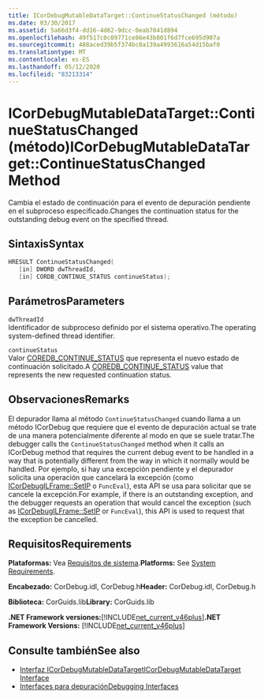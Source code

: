 ```yaml
---
title: ICorDebugMutableDataTarget::ContinueStatusChanged (método)
ms.date: 03/30/2017
ms.assetid: 5a66d3f4-dd16-4d62-9dcc-0eab7041d894
ms.openlocfilehash: 49f517c0c09771ce86e43b801f6d7fce695d907a
ms.sourcegitcommit: 488aced39b5f374bc0a139a4993616a54d15baf0
ms.translationtype: MT
ms.contentlocale: es-ES
ms.lasthandoff: 05/12/2020
ms.locfileid: "83213314"
---
```

# <a name="icordebugmutabledatatargetcontinuestatuschanged-method"></a><span data-ttu-id="3b677-102">ICorDebugMutableDataTarget::ContinueStatusChanged (método)</span><span class="sxs-lookup"><span data-stu-id="3b677-102">ICorDebugMutableDataTarget::ContinueStatusChanged Method</span></span>
<span data-ttu-id="3b677-103">Cambia el estado de continuación para el evento de depuración pendiente en el subproceso especificado.</span><span class="sxs-lookup"><span data-stu-id="3b677-103">Changes the continuation status for the outstanding debug event on the specified thread.</span></span>  
  
## <a name="syntax"></a><span data-ttu-id="3b677-104">Sintaxis</span><span class="sxs-lookup"><span data-stu-id="3b677-104">Syntax</span></span>  
  
```cpp  
HRESULT ContinueStatusChanged(  
   [in] DWORD dwThreadId,  
   [in] CORDB_CONTINUE_STATUS continueStatus);  
```  
  
## <a name="parameters"></a><span data-ttu-id="3b677-105">Parámetros</span><span class="sxs-lookup"><span data-stu-id="3b677-105">Parameters</span></span>  
 `dwThreadId`  
 <span data-ttu-id="3b677-106">Identificador de subproceso definido por el sistema operativo.</span><span class="sxs-lookup"><span data-stu-id="3b677-106">The operating system-defined thread identifier.</span></span>  
  
 `continueStatus`  
 <span data-ttu-id="3b677-107">Valor [COREDB_CONTINUE_STATUS](../common-data-types-unmanaged-api-reference.md) que representa el nuevo estado de continuación solicitado.</span><span class="sxs-lookup"><span data-stu-id="3b677-107">A [COREDB_CONTINUE_STATUS](../common-data-types-unmanaged-api-reference.md) value that represents the new requested continuation status.</span></span>  
  
## <a name="remarks"></a><span data-ttu-id="3b677-108">Observaciones</span><span class="sxs-lookup"><span data-stu-id="3b677-108">Remarks</span></span>  
 <span data-ttu-id="3b677-109">El depurador llama al método `ContinueStatusChanged` cuando llama a un método ICorDebug que requiere que el evento de depuración actual se trate de una manera potencialmente diferente al modo en que se suele tratar.</span><span class="sxs-lookup"><span data-stu-id="3b677-109">The debugger calls the `ContinueStatusChanged` method when it calls an ICorDebug method that requires the current debug event to be handled in a way that is potentially different from the way in which it normally would be handled.</span></span> <span data-ttu-id="3b677-110">Por ejemplo, si hay una excepción pendiente y el depurador solicita una operación que cancelará la excepción (como [ICorDebugILFrame::SetIP](icordebugilframe-setip-method.md) o `FuncEval`), esta API se usa para solicitar que se cancele la excepción.</span><span class="sxs-lookup"><span data-stu-id="3b677-110">For example, if there is an outstanding exception, and the debugger requests an operation that would cancel the exception (such as [ICorDebugILFrame::SetIP](icordebugilframe-setip-method.md) or `FuncEval`), this API is used to request that the exception be cancelled.</span></span>  
  
## <a name="requirements"></a><span data-ttu-id="3b677-111">Requisitos</span><span class="sxs-lookup"><span data-stu-id="3b677-111">Requirements</span></span>  
 <span data-ttu-id="3b677-112">**Plataformas:** Vea [Requisitos de sistema](../../get-started/system-requirements.md).</span><span class="sxs-lookup"><span data-stu-id="3b677-112">**Platforms:** See [System Requirements](../../get-started/system-requirements.md).</span></span>  
  
 <span data-ttu-id="3b677-113">**Encabezado:** CorDebug.idl, CorDebug.h</span><span class="sxs-lookup"><span data-stu-id="3b677-113">**Header:** CorDebug.idl, CorDebug.h</span></span>  
  
 <span data-ttu-id="3b677-114">**Biblioteca:** CorGuids.lib</span><span class="sxs-lookup"><span data-stu-id="3b677-114">**Library:** CorGuids.lib</span></span>  
  
 <span data-ttu-id="3b677-115">**.NET Framework versiones:**[!INCLUDE[net_current_v46plus](../../../../includes/net-current-v46plus-md.md)]</span><span class="sxs-lookup"><span data-stu-id="3b677-115">**.NET Framework Versions:** [!INCLUDE[net_current_v46plus](../../../../includes/net-current-v46plus-md.md)]</span></span>  
  
## <a name="see-also"></a><span data-ttu-id="3b677-116">Consulte también</span><span class="sxs-lookup"><span data-stu-id="3b677-116">See also</span></span>

- [<span data-ttu-id="3b677-117">Interfaz ICorDebugMutableDataTarget</span><span class="sxs-lookup"><span data-stu-id="3b677-117">ICorDebugMutableDataTarget Interface</span></span>](icordebugmutabledatatarget-interface.md)
- [<span data-ttu-id="3b677-118">Interfaces para depuración</span><span class="sxs-lookup"><span data-stu-id="3b677-118">Debugging Interfaces</span></span>](debugging-interfaces.md)
